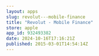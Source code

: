 ```yaml
---
layout: apps
slug: revolut---mobile-finance
title: "Revolut - Mobile Finance"
store: apple
app_id: 932493382
date: 2024-10-16T17:16:21Z
published: 2015-03-01T14:54:14Z
---
```

